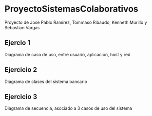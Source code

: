 # ProyectoSistemasColaborativos

Proyecto de Jose Pablo Ramirez, Tommaso Ribaudo, Kenneth Murillo y Sebastian Vargas

## Ejercio 1

Diagrama de caso de uso, entre usuario, aplicación, host y red

## Ejercicio 2

Diagrama de clases del sistema bancario

## Ejercicio 3

Diagrama de secuencia, asociado a 3 casos de uso del sistema
